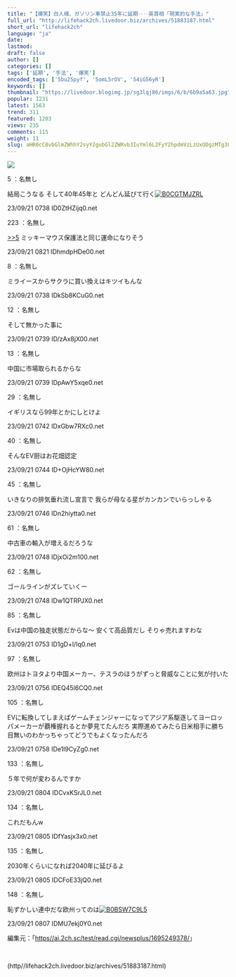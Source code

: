```yaml
---
title: "【爆笑】白人様、ガソリン車禁止35年に延期‥‥英首相「現実的な手法」"
full_url: "http://lifehack2ch.livedoor.biz/archives/51883187.html"
short_url: "lifehack2ch"
language: "ja"
date: 
lastmod: 
draft: false
author: []
categories: []
tags: ['延期', '手法', '爆笑']
encoded_tags: ['5bu25pyf', '5omL5rOV', '54iG56yR']
keywords: []
thumbnail: "https://livedoor.blogimg.jp/sg3lqj86/imgs/6/b/6b9a5a63.jpg"
popular: 1231
latest: 1563
trend: 311
featured: 1203
views: 235
comments: 115
weight: 11
slug: aHR0cC8vbGlmZWhhY2syY2gubGl2ZWRvb3IuYml6L2FyY2hpdmVzLzUxODgzMTg3Lmh0bWw=
---
```


![](https://livedoor.blogimg.jp/sg3lqj86/imgs/6/b/6b9a5a63.jpg)

<div><p class='t_name'>5 ：名無し</p> <p class='r1'>結局こうなる そして40年45年と どんどん延びて行く<a href='https//www.amazon.co.jp/dp/B0CGTMJZRL/?tag=nishiky24-22' target='_blank'><img src='https//m.media-amazon.com/images/I/51DCe7Wb45L._SL500_.jpg' alt='B0CGTMJZRL' border='0'></a> </p><p>23/09/21 0738 ID0ZtHZijq0.net</p> <p class='t_name_res'>223 ：名無し</p> <p class='r4'><a href='#res_5'>>>5</a> ミッキーマウス保護法と同じ運命になりそう </p><p>23/09/21 0821 IDhmdpHDe00.net</p> <p class='t_name'>8 ：名無し</p> <p class='r4'>ミライースからサクラに買い換えはキツイもんな </p><p>23/09/21 0738 IDkSb8KCuG0.net</p> <p class='t_name'>12 ：名無し</p> <p class='r4'>そして無かった事に </p><p>23/09/21 0739 ID/zAx8jX00.net</p> <p class='t_name'>13 ：名無し</p> <p class='r4'>中国に市場取られるからな </p><p>23/09/21 0739 IDpAwY5xqe0.net</p> <p class='t_name'>29 ：名無し</p> <p class='r4'>イギリスなら99年とかにしとけよ </p><p>23/09/21 0742 IDxGbw7RXc0.net</p> <p class='t_name'>40 ：名無し</p> <p class='r4'>そんなEV厨はお花畑認定 </p><p>23/09/21 0744 ID+OjHcYW80.net</p> <p class='t_name'>45 ：名無し</p> <p class='r4'>いきなりの排気垂れ流し宣言で 我らが母なる星がカンカンでいらっしゃる </p><p>23/09/21 0746 IDn2hiytta0.net</p> <p class='t_name'>61 ：名無し</p> <p class='r4'>中古車の輸入が増えるだろうな </p><p>23/09/21 0748 IDjxOi2m100.net</p> <p class='t_name'>62 ：名無し</p> <p class='r4'>ゴールラインがズレていくー </p><p>23/09/21 0748 IDw1QTRPJX0.net</p> <p class='t_name'>85 ：名無し</p> <p class='r4'>Evは中国の独走状態だからな〜 安くて高品質だし そりゃ売れますわな </p><p>23/09/21 0753 ID1gD+l/Iq0.net</p> <p class='t_name'>97 ：名無し</p> <p class='r4'>欧州はトヨタより中国メーカー、テスラのほうがずっと脅威なことに気が付いた </p><p>23/09/21 0756 IDEQ45l6CQ0.net</p> <p class='t_name'>105 ：名無し</p> <p class='r4'>EVに転換してしまえばゲームチェンジャーになってアジア系駆逐してヨーロッパメーカーが覇権握れるとか夢見てたんだろ 実際進めてみたら日米相手に勝ち目無いのわかっちゃってどうでもよくなったんだろ </p><p>23/09/21 0758 IDe1l9CyZg0.net</p> <p class='t_name'>133 ：名無し</p> <p class='r4'>５年で何が変わるんですか </p><p>23/09/21 0804 IDCvxKSrJL0.net</p> <p class='t_name'>134 ：名無し</p> <p class='r4'>これだもんw </p><p>23/09/21 0805 IDfYasjx3x0.net</p> <p class='t_name'>135 ：名無し</p> <p class='r4'>2030年くらいになれば2040年に延びるよ </p><p>23/09/21 0805 IDCFoE33jQ0.net</p> <p class='t_name'>148 ：名無し</p> <p class='r2'>恥ずかしい連中だな欧州ってのは<a href='https//www.amazon.co.jp/dp/B0BSW7C9L5/?tag=nishiky24-22' target='_blank'><img src='https//m.media-amazon.com/images/I/51ABraiqOxL._SL500_.jpg' alt='B0BSW7C9L5' border='0'></a> </p><p>23/09/21 0807 IDMU7ekj0Y0.net</p> <p class='p_url'>編集元：「<a href='https//ai.2ch.sc/test/read.cgi/newsplus/1695249378/' target='_blank'>https//ai.2ch.sc/test/read.cgi/newsplus/1695249378/</a>」</p> <br clear='all'></div>

(http//lifehack2ch.livedoor.biz/archives/51883187.html)
